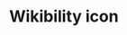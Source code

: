 ---
title: Wikibility icon
subtype: logos
link: https://static.oswaldlabs.com/shravan-icons/wikibility/circle.png
thumbnail: https://static.oswaldlabs.com/shravan-icons/wikibility/generated/android-chrome-144x144.png
info: Circle PNG
license: CC BY-SA 4.0, Oswald Labs CDN
---